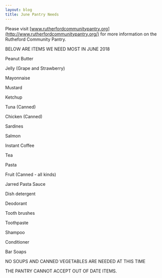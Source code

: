 ```yaml
---
layout: blog
title: June Pantry Needs
---
```


Please visit [www.rutherfordcommunitypantry.org](http://www.rutherfordcommunitypantry.org/) for more information on the Rutheford Community Pantry. 

BELOW ARE ITEMS WE NEED MOST IN JUNE 2018

Peanut Butter


Jelly (Grape and Strawberry)



Mayonnaise



Mustard



Ketchup



Tuna (Canned)



Chicken (Canned)



Sardines



Salmon



Instant Coffee



Tea



Pasta



Fruit (Canned - all kinds)



Jarred Pasta Sauce



Dish detergent



Deodorant



Tooth brushes



Toothpaste



Shampoo



Conditioner  



Bar Soaps


NO SOUPS AND CANNED VEGETABLES ARE NEEDED AT THIS TIME



THE PANTRY CANNOT ACCEPT OUT OF DATE ITEMS.

